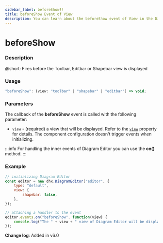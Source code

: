 ```yaml
---
sidebar_label: beforeShow!!
title: beforeShow Event of View
description: You can learn about the beforeShow event of View in the Diagram Editor documentation of the DHTMLX JavaScript Diagram library. Browse developer guides and API reference, try out code examples and live demos, and download a free 30-day evaluation version of DHTMLX Diagram.
---
```


# beforeShow

### Description

@short: Fires before the Toolbar, Editbar or Shapebar view is displayed

### Usage

~~~js
"beforeShow": (view: "toolbar" | "shapebar" | "editbar") => void;
~~~

### Parameters

The callback of the **beforeShow** event is called with the following parameter:

- `view` - (required) a view that will be displayed. Refer to the [`view`](api/diagram_editor/editor/config/view_property.md) property for details. The component configuration doesn't trigger events when initializing.

:::info
For handling the inner events of Diagram Editor you can use the **on()** method.
:::

### Example

~~~js {9-12}
// initializing Diagram Editor
const editor = new dhx.DiagramEditor("editor", {
    type: "default",
    view: {
        shapebar: false,
    },
});

// attaching a handler to the event
editor.events.on("beforeShow", function(view) {
    console.log("The " + view + " view of Diagram Editor will be displayed");
});
~~~

**Change log**: Added in v6.0
